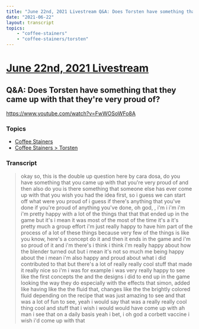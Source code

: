 ```yaml
---
title: "June 22nd, 2021 Livestream Q&A: Does Torsten have something that they came up with that they're very proud of?"
date: "2021-06-22"
layout: transcript
topics:
    - "coffee-stainers"
    - "coffee-stainers/torsten"
---
```

# [June 22nd, 2021 Livestream](../2021-06-22.md)
## Q&A: Does Torsten have something that they came up with that they're very proud of?
https://www.youtube.com/watch?v=FwWOSoWFo8A

### Topics
* [Coffee Stainers](../topics/coffee-stainers.md)
* [Coffee Stainers > Torsten](../topics/coffee-stainers/torsten.md)

### Transcript

> okay so, this is the double up question here by cara dosa, do you have something that you came up with that you're very proud of and then also do you is there something that someone else has ever come up with that you wish you had the idea first, so i guess we can start off what were you proud of i guess if there's anything that you've done if you're proud of anything you've done, oh god, , i'm i i'm i'm i'm pretty happy with a lot of the things that that that ended up in the game but it's i mean it was most of the most of the time it's a it's pretty much a group effort i'm just really happy to have him part of the process of a lot of these things because very few of the things is like you know, here's a concept do it and then it ends in the game and i'm so proud of it and i'm there's i think i think i'm really happy about how the blender turned out but i mean it's not so much me being happy about the i mean i'm also happy and proud about what i did contributed to that but there's a lot of really really cool stuff that made it really nice so i'm i was for example i was very really happy to see like the first concepts the and the designs i did to end up in the game looking the way they do especially with the effects that simon, added like having like the the fluid that, changes like the the brightly colored fluid depending on the recipe that was just amazing to see and that was a lot of fun to see, yeah i would say that was a really really cool thing cool and stuff that i wish i would would have come up with ah man i see that on a daily basis yeah i bet, i oh god a corbett vaccine i wish i'd come up with that
